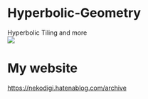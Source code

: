 # Hyperbolic-Geometry
Hyperbolic Tiling and more<br>
[![](http://img.youtube.com/vi/FuDiFqwUuOs/0.jpg)](http://www.youtube.com/watch?v=FuDiFqwUuOs "")<br>
# My website
https://nekodigi.hatenablog.com/archive
